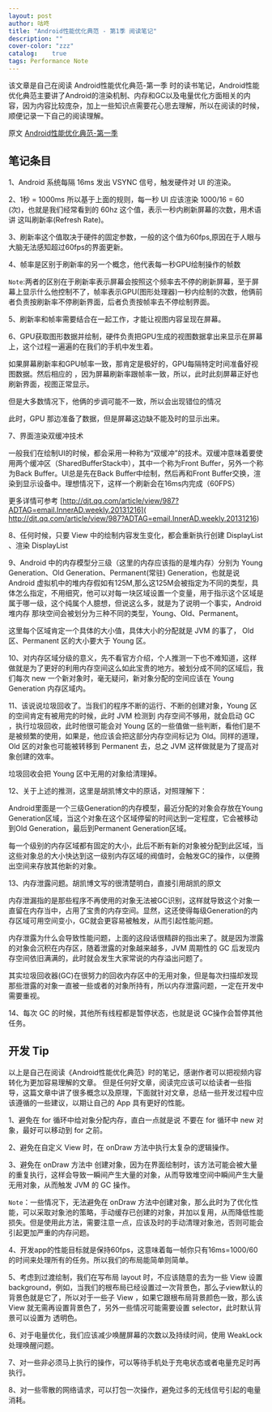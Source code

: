 ```yaml
---
layout: post
author: 咕咚
title: "Android性能优化典范 - 第1季 阅读笔记"
description: ""
cover-color: "zzz"
catalog:    true
tags: Performance Note
---
```

该文章是自己在阅读 Android性能优化典范-第一季 时的读书笔记，Android性能优化典范主要讲了Android的渲染机制、内存和GC以及电量优化方面相关的内容，因为内容比较庞杂，加上一些知识点需要花心思去理解，所以在阅读的时候，顺便记录一下自己的阅读理解。

原文 [Android性能优化典范-第一季](http://hukai.me/android-performance-patterns/)


## 笔记条目


1、Android 系统每隔 16ms 发出 VSYNC 信号，触发硬件对 UI 的渲染。

2、1秒 = 1000ms 所以基于上面的规则，每一秒 UI 应该渲染 1000/16 = 60 (次)，也就是我们经常看到的 60hz 这个值，表示一秒内刷新屏幕的次数，用术语讲 这叫刷新率(Refresh Rate)。

3、刷新率这个值取决于硬件的固定参数，一般的这个值为60fps,原因在于人眼与大脑无法感知超过60fps的界面更新。

4、帧率是区别于刷新率的另一个概念，他代表每一秒GPU绘制操作的帧数

`Note`:两者的区别在于刷新率表示屏幕会按照这个频率去不停的刷新屏幕，至于屏幕上显示什么他控制不了，帧率表示GPU(图形处理器)一秒内绘制的次数，他俩前者负责按刷新率不停刷新界面，后者负责按帧率去不停绘制界面。

5、刷新率和帧率需要结合在一起工作，才能让视图内容呈现在屏幕。

6、GPU获取图形数据并绘制，硬件负责把GPU生成的视图数据拿出来显示在屏幕上，这个过程一遍遍的在我们的手机中发生着。

如果屏幕刷新率和GPU帧率一致，那肯定是极好的，GPU每隔特定时间准备好视图数据。然后相应的
，因为屏幕刷新率跟帧率一致，所以，此时此刻屏幕正好也刷新界面，视图正常显示。

但是大多数情况下，他俩的步调可能不一致，所以会出现错位的情况

此时，GPU 那边准备了数据，但是屏幕这边缺不能及时的显示出来。

7、界面渲染双缓冲技术

一般我们在绘制UI的时候，都会采用一种称为“双缓冲”的技术。双缓冲意味着要使用两个缓冲区（SharedBufferStack中），其中一个称为Front Buffer，另外一个称为Back Buffer。UI总是先在Back Buffer中绘制，然后再和Front Buffer交换，渲染到显示设备中。理想情况下，这样一个刷新会在16ms内完成（60FPS）

更多详情可参考 [http://djt.qq.com/article/view/987?ADTAG=email.InnerAD.weekly.20131216]( http://djt.qq.com/article/view/987?ADTAG=email.InnerAD.weekly.20131216)

8、任何时候，只要 View 中的绘制内容发生变化，都会重新执行创建 DisplayList 、渲染 DisplayList

9、Android 中的内存模型分三级（这里的内存应该指的是堆内存）分别为 Young Generation、Old Generation、Permanent(常驻) Generation，也就是说 Android 虚拟机中的堆内存假如有125M,那么这125M会被指定为不同的类型，具体怎么指定，不用细究，他可以对每一块区域设置一个变量，用于指示这个区域是属于哪一级，这个纯属个人臆想，但说这么多，就是为了说明一个事实，Android 堆内存 那块空间会被划分为三种不同的类型，Young、Old、Permanent。

这里每个区域肯定一个具体的大小值，具体大小的分配就是 JVM 的事了， Old 区、Permanent 区的大小要大于 Young 区。

10、对内存区域分级的意义，先不看官方介绍，个人推测一下也不难知道，这样做就是为了更好的利用内存空间这么如此宝贵的地方。被划分成不同的区域后，我们每次 new
一个新对象时，毫无疑问，新对象分配的空间应该在 Young Generation 内存区域内。

11、该说说垃圾回收了。当我们的程序不断的运行、不断的创建对象，Young 区的空间肯定有被用完的时候，此时 JVM 检测到 内存空间不够用，就会启动 GC ，执行垃圾回收，此时他很可能会对 Young 区的一些值做一些判断，看他们是不是被频繁的使用，如果是，他应该会把这部分内存空间标记为 Old。同样的道理，Old 区的对象也可能被转移到 Permanent 去，总之 JVM 这样做就是为了提高对象创建的效率。

垃圾回收会把 Young 区中无用的对象给清理掉。

12、关于上述的推测，这里是胡凯博文中的原话，对照理解下：

Android里面是一个三级Generation的内存模型，最近分配的对象会存放在Young Generation区域，当这个对象在这个区域停留的时间达到一定程度，它会被移动到Old Generation，最后到Permanent Generation区域。

每一个级别的内存区域都有固定的大小，此后不断有新的对象被分配到此区域，当这些对象总的大小快达到这一级别内存区域的阀值时，会触发GC的操作，以便腾出空间来存放其他新的对象。

13、内存泄露问题。胡凯博文写的很清楚明白，直接引用胡凯的原文

内存泄漏指的是那些程序不再使用的对象无法被GC识别，这样就导致这个对象一直留在内存当中，占用了宝贵的内存空间。显然，这还使得每级Generation的内存区域可用空间变小，GC就会更容易被触发，从而引起性能问题。

内存泄露为什么会导致性能问题，上面的这段话很精辟的指出来了。就是因为泄露的对象会沉积在内存区，随着泄露的对象越来越多，JVM 周期性的 GC 后发现内存空间依旧满满的，此时就会发生大家常说的内存溢出问题了。

其实垃圾回收器(GC)在很努力的回收内存区中的无用对象，但是每次扫描却发现 那些泄露的对象一直被一些或者的对象所持有，所以内存泄露问题，一定在开发中需要重视。

14、每次 GC 的时候，其他所有线程都是暂停状态，也就是说 GC操作会暂停其他任务。

## 开发 Tip

以上是自己在阅读《Android性能优化典范》时的笔记，感谢作者可以把视频内容转化为更加容易理解的文章。
但是任何好文章，阅读完应该可以给读者一些指导，这篇文章中讲了很多概念以及原理，下面就针对文章，总结一些开发过程中应该遵循的一些建议，以期让自己的 App 具有更好的性能。


1、避免在 for 循环中给对象分配内存，直白一点就是说 不要在 for 循环中 new 对象，最好可以移动到 for 之前。

2、避免在自定义 View 时，在 onDraw 方法中执行太复杂的逻辑操作。

3、避免在 onDraw 方法中 创建对象，因为在界面绘制时，该方法可能会被大量的重复执行，这样会导致一瞬间产生大量的对象，从而导致堆空间中瞬间产生大量无用对象，从而触发 JVM 的 GC 操作。

`Note`：一些情况下，无法避免在 onDraw 方法中创建对象，那么此时为了优化性能，可以采取对象池的策略，手动缓存已创建的对象，并加以复用，从而降低性能损失。但是使用此方法，需要注意一点，应该及时的手动清理对象池，否则可能会引起更加严重的内存问题。

4、开发app的性能目标就是保持60fps，这意味着每一帧你只有16ms=1000/60的时间来处理所有的任务。所以我们的布局能简单则简单。

5、考虑到过渡绘制，我们在写布局 layout 时，不应该随意的去为一些 View 设置 background，例如，当我们的根布局已经设置过一次背景色，那么子view默认的背景色就是它了，所以对于一些子 View ，如果它跟根布局背景颜色一致，那么该 View 就无需再设置背景色了，另外一些情况可能需要设置 selector，此时默认背景可以设置为 透明色。

6、对于电量优化，我们应该减少唤醒屏幕的次数以及持续时间，使用 WeakLock 处理唤醒问题。

7、对一些非必须马上执行的操作，可以等待手机处于充电状态或者电量充足时再执行。

8、对一些零散的网络请求，可以打包一次操作，避免过多的无线信号引起的电量消耗。
